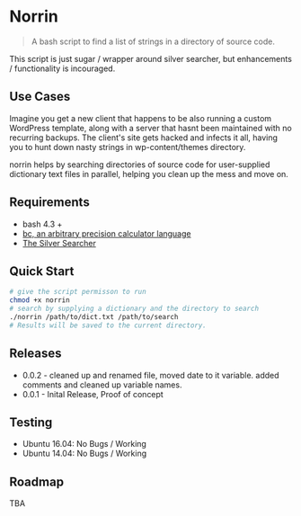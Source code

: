 # Norrin

> A bash script to find a list of strings in a directory of source code.

This script is just sugar / wrapper around silver searcher, but enhancements  / functionality is incouraged.

## Use Cases

Imagine you get a new client that happens to be also running a custom WordPress template, along with a server that hasnt been maintained with no recurring backups. The client's site gets hacked and infects it all, having you to hunt down nasty strings in wp-content/themes directory.

norrin helps by searching directories of source code for user-supplied dictionary text files in parallel, helping you clean up the mess and move on.

## Requirements

* bash 4.3 +
* [bc, an arbitrary precision calculator language](https://www.gnu.org/software/bc/manual/html_mono/bc.html)
* [The Silver Searcher](https://github.com/ggreer/the_silver_searcher)

## Quick Start

```bash
# give the script permisson to run
chmod +x norrin
# search by supplying a dictionary and the directory to search
./norrin /path/to/dict.txt /path/to/search
# Results will be saved to the current directory.
```

## Releases

* 0.0.2 - cleaned up and renamed file, moved date to it variable. added comments and cleaned up variable names.
* 0.0.1 - Inital Release, Proof of concept

## Testing

* Ubuntu 16.04: No Bugs / Working
* Ubuntu 14.04: No Bugs / Working

## Roadmap
TBA